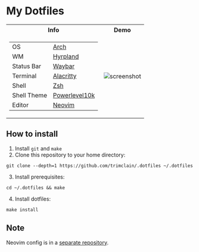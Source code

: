 # My Dotfiles


<table>
    <tr>
        <th>Info</th>
        <th>Demo</th>
    </tr>
    <tr>
        <td style="vertical-align: middle;">
            <table>
                <tr>
                    <td>OS</td>
                    <td><a href="https://archlinux.org">Arch</a></td>
                </tr>
                <!-- <tr> -->
                <!--     <td>WM</td> -->
                <!--     <td><a href="https://qtile.org">Qtile</a></td> -->
                <!-- </tr> -->
                <tr>
                    <td>WM</td>
                    <td><a href="https://hyprland.org/">Hyrpland</a></td>
                </tr>
                <tr>
                    <td>Status Bar</td>
                    <td><a href="https://github.com/Alexays/Waybar">Waybar</a></td>
                </tr>
                <!-- <tr> -->
                <!--     <td>Terminal</td> -->
                <!--     <td><a href="https://sw.kovidgoyal.net/kitty/">Kitty</a></td> -->
                <!-- </tr> -->
                <tr>
                    <td>Terminal</td>
                    <td><a href="https://alacritty.org/">Alacritty</a></td>
                </tr>
                <tr>
                    <td>Shell</td>
                    <td><a href="https://www.zsh.org">Zsh</a></td>
                </tr>
                <tr>
                    <td>Shell Theme</td>
                    <td><a href="https://github.com/romkatv/powerlevel10k">Powerlevel10k</a></td>
                </tr>
                <tr>
                    <td>Editor</td>
                    <td><a href="https://neovim.io">Neovim</a></td>
                </tr>
                <!-- <tr> -->
                <!--     <td>File&nbspManager</td> -->
                <!--     <td><a href="https://github.com/gokcehan/lf">lf</a></td> -->
                <!-- </tr> -->
            </table>
        </td>
        <td>
            <!-- Qtile Screenshot: -->
            <!-- <img src="https://github.com/trimclain/.dotfiles/assets/84108846/12d5daeb-6cf2-483e-a71d-96ba29580350" alt="screenshot"> -->
            <!-- Hyrpland Screenshot: -->
            <img src="https://github.com/trimclain/.dotfiles/assets/84108846/8bea4b86-d94d-46a1-aa2d-f8aeef3d7b1e" alt="screenshot">
        </td>
    </tr>
</table>


## How to install

1. Install `git` and `make`
2. Clone this repository to your home directory:
```
git clone --depth=1 https://github.com/trimclain/.dotfiles ~/.dotfiles
```
3. Install prerequisites:
```
cd ~/.dotfiles && make
```
4. Install dotfiles:
```
make install
```


## Note
Neovim config is in a [separate repository](https://github.com/trimclain/nvim).
